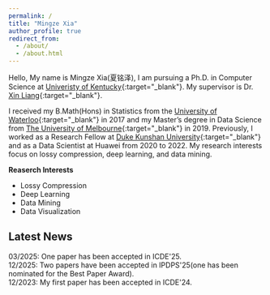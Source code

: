 ```yaml
---
permalink: /
title: "Mingze Xia"
author_profile: true
redirect_from: 
  - /about/
  - /about.html
---
```


Hello, My name is Mingze Xia(夏铭泽), I am pursuing a Ph.D. in Computer Science at [Univeristy of Kentucky](https://www.uky.edu/){:target="_blank"}. My supervisor is Dr. [Xin Liang](https://lxaltria.github.io/){:target="_blank"}.


I received my B.Math(Hons) in Statistics from the [University of Waterloo](https://uwaterloo.ca/math/){:target="_blank"} in 2017 and my Master’s degree in Data Science from [The University of Melbourne](https://www.unimelb.edu.au/){:target="_blank"} in 2019. Previously, I worked as a Research Fellow at [Duke Kunshan University](https://www.dukekunshan.edu.cn/){:target="_blank"} and as a Data Scientist at Huawei from 2020 to 2022. My research interests focus on lossy compression, deep learning, and data mining.

**Reaserch Interests**

- Lossy Compression
- Deep Learning
- Data Mining
- Data Visualization



Latest News
------
03/2025: One paper has been accepted in ICDE'25.  
12/2025: Two papers have been accepted in IPDPS'25(one has been nominated for the Best Paper Award).  
12/2023: My first paper has been accepted in ICDE'24.  



